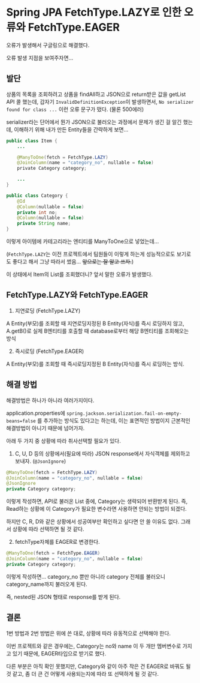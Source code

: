 # Spring JPA FetchType.LAZY로 인한 오류와 FetchType.EAGER

오류가 발생해서 구글링으로 해결했다.

오류 발생 지점을 보여주자면...

## 발단

상품의 목록을 조회하려고 상품을 findAll하고 JSON으로 return받은 값을 getList API 콜 했는데, 갑자기 `InvalidDefinitionException`이 발생하면서, `No serializer found for class ...` 이런 오류 문구가 떴다. (물론 500에러)

serializer라는 단어에서 뭔가 JSON으로 불러오는 과정에서 문제가 생긴 걸 알긴 했는데, 이해하기 위해 내가 만든 Entity들을 간략하게 보면...

```java
public class Item {
    ...

    @ManyToOne(fetch = FetchType.LAZY)
    @JoinColumn(name = "category_no", nullable = false)
    private Category category;

    ...
}
```

```java
public class Category {
    @Id
    @Column(nullable = false)
    private int no;
    @Column(nullable = false)
    private String name;
}
```

이렇게 아이템에 카테고리라는 엔티티를 ManyToOne으로 넣었는데...

(`FetchType.LAZY`는 이전 프로젝트에서 팀원들이 이렇게 하는게 성능적으로도 보기로도 좋다고 해서 그냥 따라서 썼음... ~~앞으로는 잘 알고 쓰자.~~)

이 상태에서 Item의 List를 조회했더니? 앞서 말한 오류가 발생했다.

## FetchType.LAZY와 FetchType.EAGER

1. 지연로딩 (FetchType.LAZY)

A Entity(부모)를 조회할 때 지연로딩지정된 B Entity(자식)를 즉시 로딩하지 않고, A.getB()로 실제 B엔티티를 호출할 때 database로부터 해당 B엔티티를 조회해오는 방식

2. 즉시로딩 (FetchType.EAGER)

A Entity(부모)를 조회할 때 즉시로딩지정된 B Entity(자식)를 즉시 로딩하는 방식.

## 해결 방법

해결방법은 하나가 아니라 여러가지이다.

application.properties에 `spring.jackson.serialization.fail-on-empty-beans=false` 를 추가하는 방식도 있다고는 하는데, 이는 표면적인 방법이지 근본적인 해결방법이 아니기 때문에 넘어가자.

아래 두 가지 중 상황에 따라 취사선택할 필요가 있다.

1. C, U, D 등의 상황에서(필요에 따라) JSON response에서 자식객체를 제외하고 보내자. (`@JsonIgnore`)

```java
@ManyToOne(fetch = FetchType.LAZY)
@JoinColumn(name = "category_no", nullable = false)
@JsonIgnore
private Category category;
```

이렇게 작성하면, API로 불러온 List 중에, Category는 생략되어 반환받게 된다. 즉, Read하는 상황에 이 Category가 필요한 변수라면 사용하면 안되는 방법이 되겠다.

하지만 C, R, D와 같은 상황에서 성공여부만 확인하고 싶다면 안 쓸 이유도 없다. 그래서 상황에 따라 선택하면 될 것 같다.

2. fetchType자체를 EAGER로 변경한다.

```java
@ManyToOne(fetch = FetchType.EAGER)
@JoinColumn(name = "category_no", nullable = false)
private Category category;
```

이렇게 작성하면... category_no 뿐만 아니라 category 전체를 불러오니 category_name까지 불러오게 된다.

즉, nested된 JSON 형태로 response를 받게 된다.

## 결론

1번 방법과 2번 방법은 위에 쓴 대로, 상황에 따라 유동적으로 선택해야 한다.

이번 프로젝트와 같은 경우에는, Category는 no와 name 이 두 개만 멤버변수로 가지고 있기 때문에, EAGER타입으로 받기로 했다.

다른 부분은 아직 확인 못했지만, Category와 같이 아주 작은 건 EAGER로 바꿔도 될 것 같고, 좀 더 큰 건 어떻게 사용되는지에 따라 또 선택하게 될 것 같다.
